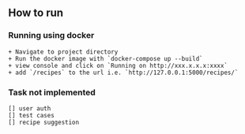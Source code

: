 ## How to run

### Running using docker
    + Navigate to project directory
    + Run the docker image with `docker-compose up --build`
    + view console and click on `Running on http://xxx.x.x.x:xxxx`
    + add `/recipes` to the url i.e. `http://127.0.0.1:5000/recipes/`




### Task not implemented
    [] user auth
    [] test cases
    [] recipe suggestion
